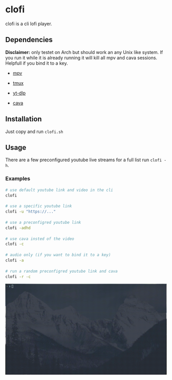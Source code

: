 # clofi

clofi is a cli lofi player.

## Dependencies

**Disclaimer:** only testet on Arch but should work an any Unix like system. If you run it while it is already running it will kill all mpv and cava sessions. Helpfull if you bind it to a key.

- [mpv](https://github.com/mpv-player/mpv)

- [tmux](https://github.com/tmux/tmux)

- [yt-dlp](https://github.com/yt-dlp/yt-dlp)

- [cava](https://github.com/karlstav/cava)

## Installation

Just copy and run `clofi.sh`

## Usage

There are a few preconfigured youtube live streams for a full list run `clofi -h`.

### Examples

```bash
# use default youtube link and video in the cli
clofi

# use a specific youtube link
clofi -u "https://..."

# use a preconfigred youtube link
clofi -adhd

# use cava insted of the video
clofi -c

# audio only (if you want to bind it to a key)
clofi -a

# run a random preconfigred youtube link and cava
clofi -r -c
```

![](clofi.gif)
